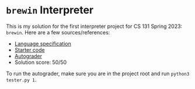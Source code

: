 # `brewin` Interpreter

This is my solution for the first interpreter project for CS 131 Spring 2023:
`brewin`. Here are a few sources/references:

- [Language specification](https://docs.google.com/document/d/1pPQ2qZKbbsbZGBSwvuy1Ir-NZLPMgVt95WPQuI5aPho/edit#)
- [Starter code](https://github.com/UCLA-CS-131/spring-23-project-starter)
- [Autograder](https://github.com/UCLA-CS-131/spring-23-autograder)
- Solution score: 50/50

To run the autograder, make sure you are in the project root and run `python3
tester.py 1`.
